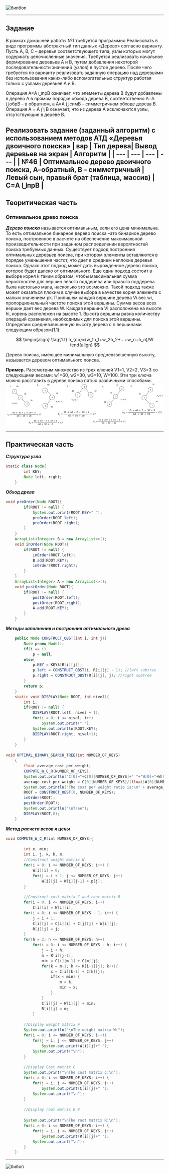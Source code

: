 ![бипбоп](https://media.tenor.com/A44ug7s67TEAAAAC/food-noodles.gif) 

---
## Задание
В рамках домашней работы №1 требуется программно Реализовать в виде программы абстрактный тип данных «Дерево» согласно варианту. 
Пусть А, В, С – деревья соответствующего типа, узлы которых могут содержать целочисленные значения.
Требуется реализовать начальное формирование деревьев А и В, путем добавления некоторой последовательности значений (узлов) в пустое дерево.
После чего требуется по варианту реализовать заданную операцию над деревьями без использования каких-либо вспомогательных структур
работая только с узлами деревьев А и В. 

Операция А=A ⋃прB означает, что элементы дерева В будут добавлены в дерево А в прямом порядке обхода дерева В,
соответственно А=A ⋃обрB  – в обратном, а А=A ⋃симB  – симметричном обходе дерева В.
Операция А = A ⋂ B означает, что из дерева А исключаются узлы, отсутствующие в дереве В.


**Реализовать задание (заданный алгоритм) с использованием методов АТД «Деревья двоичного поиска»**
| вар | Тип дерева| Вывод деревьев на экран | Алгоритм |
| --- | --- | --- | --- |
| №46 | Оптимальное дерево двоичного поиска, А–обратный, В – симметричный | Левый сын, правый брат (таблица, массив) | С=A ⋃прB |
---

## Теоритическая часть
### Оптимальное древо поиска
***Дерево поиска*** называется оптимальным, если его цена минимальна. То есть оптимальное бинарное дерево поиска –это бинарное дерево поиска, построенное в расчете на обеспечение максимальной производительности при заданном распределении вероятностей поиска требуемых данных.
Существует подход построения оптимальных деревьев поиска, при котором элементы вставляются в порядке уменьшения частот, что дает в среднем неплохие деревья поиска. Однако этот подход может дать вырожденное дерево поиска, которое будет далеко от оптимального. Еще один подход состоит в выборе корня k таким образом, чтобы максимальная сумма вероятностей для вершин левого поддерева или правого поддерева была настолько мала, насколько это возможно. Такой подход также может оказаться плохим в случае выбора в качестве корня элемента с малым значением pk. 
Припишем каждой вершине дерева Vi вес wi, 
пропорциональный частоте поиска этой вершины. Сумма 
весов всех вершин дает вес дерева W. Каждая вершина Vi расположена на высоте hi, корень расположен на высоте 1. 
Высота вершины равна количеству операций сравнения, необходимых для поиска этой вершины. Определим средневзвешенную высоту дерева с n вершинами следующим образом(1.1):

$$
\begin{align}
  \tag{1.1}
  h_{ср}=(w_1h_1+w_2h_2+...+w_n+h_n)/W
\end{align}
$$

Дерево поиска, имеющее минимальную средневзвешенную высоту, называется деревом оптимального поиска.

**Пример.** Рассмотрим множество из трех ключей V1=1, V2=2, V3=3 со следующими весами: w1=60, w2=30, w3=10, W=100. Эти три ключа можно расставить в дереве поиска пятью различными способами.
![Пример](https://github.com/sl4sh73r/programming_technologies_and_methods/blob/main/прак%203/OBST_BE_LIKE.jpg) 

---

## Практическая часть
___Структура узла___
```java
static class Node{
        int KEY;
        Node left, right;
    }
```
___Обход древа___
```java
void preOrder(Node ROOT){
        if(ROOT != null) {
            System.out.print(ROOT.KEY+" ");
            preOrder(ROOT.left);
            preOrder(ROOT.right);
        }
    }
    ArrayList<Integer> B = new ArrayList<>();
    void inOrder(Node ROOT){
        if(ROOT != null) {
            inOrder(ROOT.left);
            B.add(ROOT.KEY);
            inOrder(ROOT.right);
        }
    }
    ArrayList<Integer> A = new ArrayList<>();
    void postOrder(Node ROOT){
        if(ROOT != null) {
            postOrder(ROOT.left);
            postOrder(ROOT.right);
            A.add(ROOT.KEY);
        }
    }
```
___Методы заполнения и построения оптимального древа___
```java
    public Node CONSTRUCT_OBST(int i, int j){
        Node p=new Node();
        if(i == j)
            p = null;
        else{
            p.KEY = KEYS[R[i][j]];
            p.left = CONSTRUCT_OBST(i, R[i][j] - 1); //left subtree
            p.right = CONSTRUCT_OBST(R[i][j], j); //right subtree
        }
        return p;
    }
    static void DISPLAY(Node ROOT, int nivel){
        int i;
        if(ROOT != null) {
            DISPLAY(ROOT.left, nivel + 1);
            for(i = 0; i <= nivel; i++)
                System.out.print(" ");
            System.out.println(ROOT.KEY);
            DISPLAY(ROOT.right, nivel+1);
        }
    }

void OPTIMAL_BINARY_SEARCH_TREE(int NUMBER_OF_KEYS)
    {
        float average_cost_per_weight;
        COMPUTE_W_C_R(NUMBER_OF_KEYS);
        System.out.println("C[0]="+C[0][NUMBER_OF_KEYS]+" "+"W[0]="+W[0][NUMBER_OF_KEYS]);
        average_cost_per_weight = C[0][NUMBER_OF_KEYS]/(float)W[0][NUMBER_OF_KEYS];
        System.out.println("The cost per weight ratio is:\n" + average_cost_per_weight);
        ROOT = CONSTRUCT_OBST(0, NUMBER_OF_KEYS);
        inOrder(ROOT);
        postOrder(ROOT);
        System.out.println("\nTree");
        DISPLAY(ROOT,0);
    }
```

___Метод расчета весов и цены___
```java
void COMPUTE_W_C_R(int NUMBER_OF_KEYS){

        int x, min;
        int i, j, k, h, m;
        //Construct weight matrix W
        for(i = 0; i <= NUMBER_OF_KEYS; i++) {
            W[i][i] = 0;
            for(j = i + 1; j <= NUMBER_OF_KEYS; j++)
                W[i][j] = W[i][j-1] + p[j];
        }

        //Construct cost matrix C and root matrix R
        for(i = 0; i <= NUMBER_OF_KEYS; i++)
            C[i][i] = W[i][i];
        for(i = 0; i <= NUMBER_OF_KEYS - 1; i++) {
            j = i + 1;
            C[i][j] = C[i][i] + C[j][j] + W[i][j];
            R[i][j] = j;
        }
        for(h = 2; h <= NUMBER_OF_KEYS; h++)
            for(i = 0; i <= NUMBER_OF_KEYS - h; i++) {
                j = i + h;
                m = R[i][j-1];
                min = C[i][m-1] + C[m][j];
                for(k = m+1; k <= R[i+1][j]; k++){
                    x = C[i][k-1] + C[k][j];
                    if(x < min) {
                        m = k;
                        min = x;
                    }
                }
                C[i][j] = W[i][j] + min;
                R[i][j] = m;
            }

        //Display weight matrix W
        System.out.println("\nThe weight matrix W:");
        for(i = 0; i <= NUMBER_OF_KEYS; i++){
            for(j = i; j <= NUMBER_OF_KEYS; j++)
                System.out.print(W[i][j]+" ");
            System.out.print("\n");
        }

        //Display Cost matrix C
        System.out.print("\nThe cost matrix C:\n");
        for(i = 0; i <= NUMBER_OF_KEYS; i++) {
            for(j = i; j <= NUMBER_OF_KEYS; j++)
                System.out.print(C[i][j]+" ");
            System.out.print("\n");
        }

        //Display root matrix R 8

        System.out.print("\nThe root matrix R:\n");
        for(i = 0; i <= NUMBER_OF_KEYS; i++) {
            for(j = i; j <= NUMBER_OF_KEYS; j++)
                System.out.print(R[i][j]+" ");
            System.out.print("\n");
        }
    }
```
---
![бибоп]((https://i.gifer.com/My.mp4))
